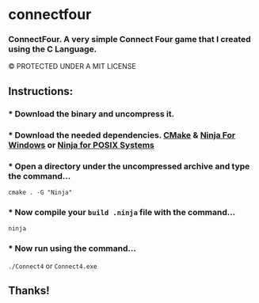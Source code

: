 # connectfour
### ConnectFour. A very simple Connect Four game that I created using the C Language.

&copy; PROTECTED UNDER A MIT LICENSE

## Instructions:

###         * Download the binary and uncompress it.

###         * Download the needed dependencies. [CMake](https://cmake.org/download/ "CMake") & [Ninja For Windows](https://community.chocolatey.org/packages/ninja "Ninja for Windows") or [Ninja for POSIX Systems](https://ninja-build.org/ "Ninja for POSIX Systems")

###         * Open a directory under the uncompressed archive and type the command... 
`cmake . -G "Ninja"`
###         * Now compile your `build .ninja` file with the command...
`ninja`
###         * Now run using the command...
`./Connect4` or `Connect4.exe`

## Thanks!
